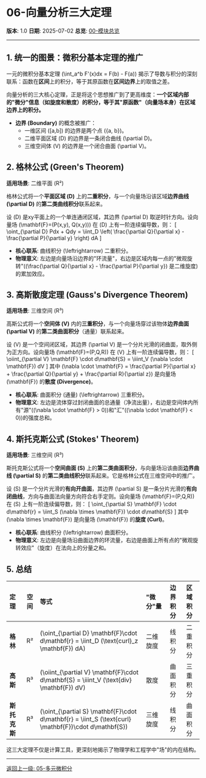 # 06-向量分析三大定理

**版本**: 1.0
**日期**: 2025-07-02
**总览**: [00-模块总览](./00-模块总览.md)

---

## 1. 统一的图景：微积分基本定理的推广

一元的微积分基本定理 \(\int_a^b F'(x)dx = F(b) - F(a)\) 揭示了导数与积分的深刻联系：函数在**区间**上的积分，等于其原函数在**区间边界**上的取值之差。

向量分析的三大核心定理，正是将这个思想推广到了更高维度：**一个区域内部的"微分"信息（如旋度和散度）的积分，等于其"原函数"（向量场本身）在区域边界上的积分。**

- **边界 (Boundary)** 的概念被推广：
  - 一维区间 \([a,b]\) 的边界是两个点 \(\{a, b\}\)。
  - 二维平面区域 \(D\) 的边界是一条闭合曲线 \(\partial D\)。
  - 三维空间体 \(V\) 的边界是一个闭合曲面 \(\partial V\)。

## 2. 格林公式 (Green's Theorem)

**适用场景**: 二维平面 (R²)

格林公式将一个**平面区域 \(D\)** 上的**二重积分**，与一个向量场沿该区域**边界曲线 \(\partial D\)** 的**第二类曲线积分**联系起来。

设 \(D\) 是xy平面上的一个单连通闭区域，其边界 \(\partial D\) 取逆时针方向。设向量场 \(\mathbf{F}=(P(x,y), Q(x,y))\) 在 \(D\) 上有一阶连续偏导数，则：
\[ \oint_{\partial D} Pdx + Qdy = \iint_D \left( \frac{\partial Q}{\partial x} - \frac{\partial P}{\partial y} \right) dA \]

- **核心联系**: 曲线积分 \(\leftrightarrow\) 二重积分。
- **物理意义**: 左边是向量场沿边界的"环流量"，右边是区域内每一点的"微观旋转"(\(\frac{\partial Q}{\partial x} - \frac{\partial P}{\partial y}\) 是二维旋度) 的累加效应。

## 3. 高斯散度定理 (Gauss's Divergence Theorem)

**适用场景**: 三维空间 (R³)

高斯公式将一个**空间体 \(V\)** 内的**三重积分**，与一个向量场穿过该物体**边界曲面 \(\partial V\)** 的**第二类曲面积分**（通量）联系起来。

设 \(V\) 是一个空间闭区域，其边界 \(\partial V\) 是一个分片光滑的闭曲面，取外侧为正方向。设向量场 \(\mathbf{F}=(P,Q,R)\) 在 \(V\) 上有一阶连续偏导数，则：
\[ \oiint_{\partial V} \mathbf{F} \cdot d\mathbf{S} = \iiint_V (\nabla \cdot \mathbf{F}) dV \]
其中 \(\nabla \cdot \mathbf{F} = \frac{\partial P}{\partial x} + \frac{\partial Q}{\partial y} + \frac{\partial R}{\partial z}\) 是向量场 \(\mathbf{F}\) 的**散度 (Divergence)**。

- **核心联系**: 曲面积分 (通量) \(\leftrightarrow\) 三重积分。
- **物理意义**: 左边是流体穿过封闭曲面的总通量（净流出量），右边是空间体内所有"源"(\(\nabla \cdot \mathbf{F} > 0\))和"汇"(\(\nabla \cdot \mathbf{F} < 0\))的强度总和。

## 4. 斯托克斯公式 (Stokes' Theorem)

**适用场景**: 三维空间 (R³)

斯托克斯公式将一个**空间曲面 \(S\)** 上的**第二类曲面积分**，与向量场沿该曲面**边界曲线 \(\partial S\)** 的**第二类曲线积分**联系起来。它是格林公式在三维空间中的推广。

设 \(S\) 是一个分片光滑的**有向开曲面**，其边界 \(\partial S\) 是一条分片光滑的**有向闭曲线**，方向与曲面法向量方向符合右手定则。设向量场 \(\mathbf{F}=(P,Q,R)\) 在 \(S\) 上有一阶连续偏导数，则：
\[ \oint_{\partial S} \mathbf{F} \cdot d\mathbf{r} = \iint_S (\nabla \times \mathbf{F}) \cdot d\mathbf{S} \]
其中 \(\nabla \times \mathbf{F}\) 是向量场 \(\mathbf{F}\) 的**旋度 (Curl)**。

- **核心联系**: 曲线积分 \(\leftrightarrow\) 曲面积分。
- **物理意义**: 左边是向量场沿曲面边界的环流量，右边是曲面上所有点的"微观旋转效应"（旋度）在法向上的分量之和。

## 5. 总结

| 定理 | 空间 | 等式 | "微分"量 | 边界积分 | 区域积分 |
| :--- | :--: | :--- | :--- | :--- | :--- |
| **格林** | R² | \(\oint_{\partial D} \mathbf{F}\cdot d\mathbf{r} = \iint_D (\text{curl}_z \mathbf{F}) dA\) | 二维旋度 | 线积分 | 二重积分 |
| **高斯** | R³ | \(\oiint_{\partial V} \mathbf{F}\cdot d\mathbf{S} = \iiint_V (\text{div} \mathbf{F}) dV\) | 散度 | 曲面积分 | 三重积分 |
| **斯托克斯** | R³ | \(\oint_{\partial S} \mathbf{F}\cdot d\mathbf{r} = \iint_S (\text{curl} \mathbf{F})\cdot d\mathbf{S}\) | 三维旋度 | 线积分 | 曲面积分 |

这三大定理不仅是计算工具，更深刻地揭示了物理学和工程学中"场"的内在结构。

---
[返回上一级: 05-多元微积分](./00-模块总览.md) 